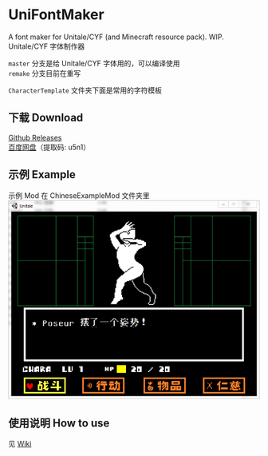 # UniFontMaker
A font maker for Unitale/CYF (and Minecraft resource pack). WIP.  
Unitale/CYF 字体制作器  

`master` 分支是给 Unitale/CYF 字体用的，可以编译使用  
`remake` 分支目前在重写

`CharacterTemplate` 文件夹下面是常用的字符模板  

## 下载 Download
[Github Releases](https://github.com/XcantloadX/UniFontMaker/releases)  
[百度网盘](https://pan.baidu.com/s/14wqZHakmU3nL1mBO7u6E3g)（提取码: u5n1）  

## 示例 Example
示例 Mod 在 ChineseExampleMod 文件夹里  
![示例截图](images/unitale_chinese_1.png)

## 使用说明 How to use
见 [Wiki](https://github.com/XcantloadX/UniFontMaker/wiki/%5BChinese%5D-%E4%BD%BF%E7%94%A8%E6%95%99%E7%A8%8B)